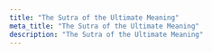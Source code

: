 ```yaml
---
title: "The Sutra of the Ultimate Meaning"
meta_title: "The Sutra of the Ultimate Meaning"
description: "The Sutra of the Ultimate Meaning"
---
```

